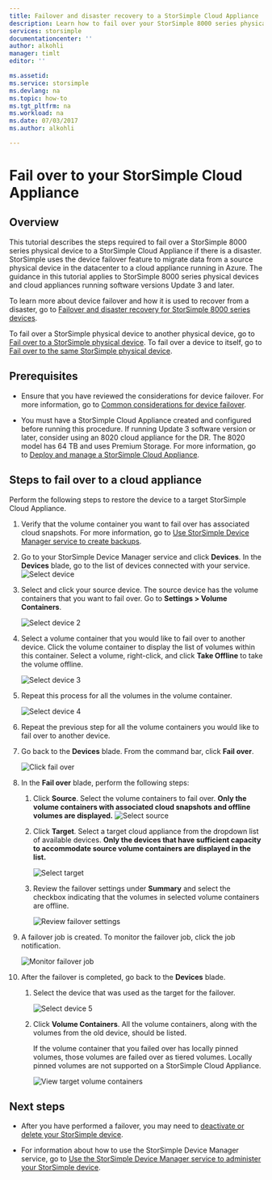 ```yaml
---
title: Failover and disaster recovery to a StorSimple Cloud Appliance
description: Learn how to fail over your StorSimple 8000 series physical device to a cloud appliance.
services: storsimple
documentationcenter: ''
author: alkohli
manager: timlt
editor: ''

ms.assetid:
ms.service: storsimple
ms.devlang: na
ms.topic: how-to
ms.tgt_pltfrm: na
ms.workload: na
ms.date: 07/03/2017
ms.author: alkohli

---
```

# Fail over to your StorSimple Cloud Appliance

## Overview

This tutorial describes the steps required to fail over a StorSimple 8000 series physical device to a StorSimple Cloud Appliance if there is a disaster. StorSimple uses the device failover feature to migrate data from a source physical device in the datacenter to a cloud appliance running in Azure. The guidance in this tutorial applies to StorSimple 8000 series physical devices and cloud appliances running software versions Update 3 and later.

To learn more about device failover and how it is used to recover from a disaster, go to [Failover and disaster recovery for StorSimple 8000 series devices](storsimple-8000-device-failover-disaster-recovery.md).

To fail over a StorSimple physical device to another physical device, go to [Fail over to a StorSimple physical device](storsimple-8000-device-failover-physical-device.md). To fail over a device to itself, go to [Fail over to the same StorSimple physical device](storsimple-8000-device-failover-same-device.md).

## Prerequisites

- Ensure that you have reviewed the considerations for device failover. For more information, go to [Common considerations for device failover](storsimple-8000-device-failover-disaster-recovery.md).

- You must have a StorSimple Cloud Appliance created and configured before running this procedure. If running   Update 3 software version or later, consider using an 8020 cloud appliance for the DR. The 8020 model has 64 TB and uses Premium Storage. For more information, go to [Deploy and manage a StorSimple Cloud Appliance](storsimple-8000-cloud-appliance-u2.md).

## Steps to fail over to a cloud appliance

Perform the following steps to restore the device to a target StorSimple Cloud Appliance.

1.  Verify that the volume container you want to fail over has associated cloud snapshots. For more information, go to [Use StorSimple Device Manager service to create backups](storsimple-8000-manage-backup-policies-u2.md).
2. Go to your StorSimple Device Manager service and click **Devices**. In the **Devices** blade, go to the list of devices connected with your service.
    ![Select device](./media/storsimple-8000-device-failover-disaster-recovery/failover-cloud-dev1.png)
3. Select and click your source device. The source device has the volume containers that you want to fail over. Go to **Settings > Volume Containers**.

    ![Select device 2](./media/storsimple-8000-device-failover-disaster-recovery/failover-cloud-dev2.png)
    
4. Select a volume container that you would like to fail over to another device. Click the volume container to display the list of volumes within this container. Select a volume, right-click, and click **Take Offline** to take the volume offline.

    ![Select device 3](./media/storsimple-8000-device-failover-disaster-recovery/failover-cloud-dev5.png)

5. Repeat this process for all the volumes in the volume container.

     ![Select device 4](./media/storsimple-8000-device-failover-disaster-recovery/failover-cloud-dev7.png)

6. Repeat the previous step for all the volume containers you would like to fail over to another device.

7. Go back to the **Devices** blade. From the command bar, click **Fail over**.

    ![Click fail over](./media/storsimple-8000-device-failover-disaster-recovery/failover-cloud-dev8.png)
8. In the **Fail over** blade, perform the following steps:
   
    1. Click **Source**. Select the volume containers to fail over. **Only the volume containers with associated cloud snapshots and offline volumes are displayed.**
        ![Select source](./media/storsimple-8000-device-failover-disaster-recovery/failover-cloud-dev11.png)
    2. Click **Target**. Select a target cloud appliance from the dropdown list of available devices. **Only the devices that have sufficient capacity to accommodate source volume containers are displayed in the list.**

        ![Select target](./media/storsimple-8000-device-failover-disaster-recovery/failover-cloud-dev12.png)

    3. Review the failover settings under **Summary** and select the checkbox indicating that the volumes in selected volume containers are offline. 

        ![Review failover settings](./media/storsimple-8000-device-failover-disaster-recovery/failover-cloud-dev13.png)

9. A failover job is created. To monitor the failover job, click the job notification.

    ![Monitor failover job](./media/storsimple-8000-device-failover-disaster-recovery/failover-phy-dev13.png)

10. After the failover is completed, go back to the **Devices** blade.

    1. Select the device that was used as the target for the failover.

       ![Select device 5](./media/storsimple-8000-device-failover-disaster-recovery/failover-phy-dev14.png)

    2. Click **Volume Containers**. All the volume containers, along with the volumes from the old device, should be listed.

       If the volume container that you failed over has locally pinned volumes, those volumes are failed over as tiered volumes. Locally pinned volumes are not supported on a StorSimple Cloud Appliance.

       ![View target volume containers](./media/storsimple-8000-device-failover-disaster-recovery/failover-phy-dev17.png)


## Next steps

* After you have performed a failover, you may need to [deactivate or delete your StorSimple device](storsimple-8000-deactivate-and-delete-device.md).

* For information about how to use the StorSimple Device Manager service, go to [Use the StorSimple Device Manager service to administer your StorSimple device](storsimple-8000-manager-service-administration.md).

